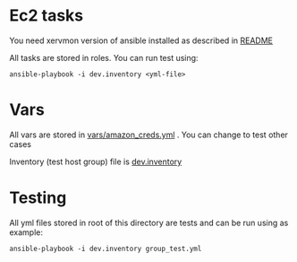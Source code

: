 Ec2 tasks
=========

You need xervmon version of ansible installed as described in [README](../README.md)


All tasks are stored in roles. You can run test using:

```
ansible-playbook -i dev.inventory <yml-file>
```

Vars
====

All vars are stored in [vars/amazon_creds.yml](vars/amazon_creds.yml) .
You can change to test other cases

Inventory (test host group) file is [dev.inventory](dev.inventory)

Testing
=======

All yml files stored in root of this directory are tests and can be run using as example:

```
ansible-playbook -i dev.inventory group_test.yml
```
